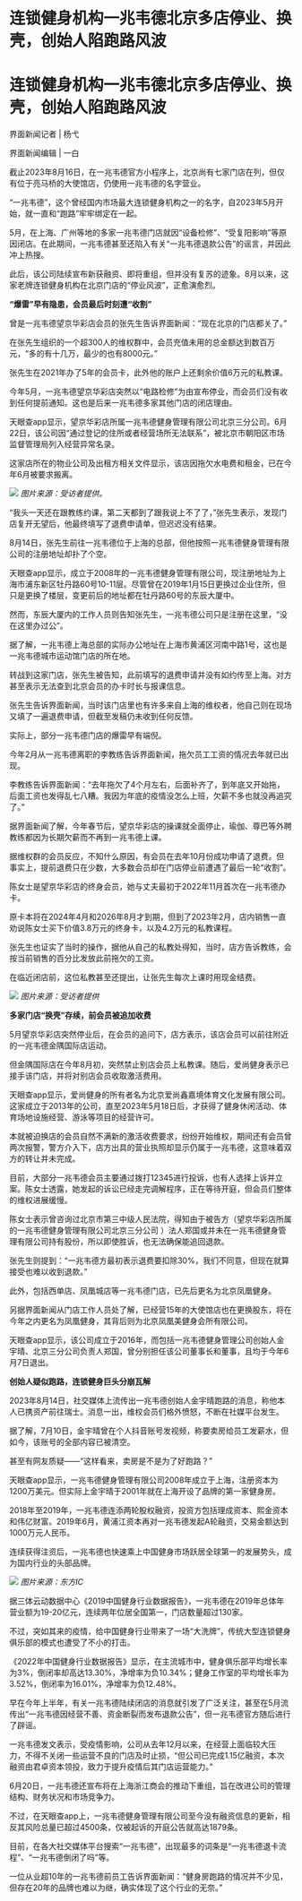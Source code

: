 # 连锁健身机构一兆韦德北京多店停业、换壳，创始人陷跑路风波

# 连锁健身机构一兆韦德北京多店停业、换壳，创始人陷跑路风波

界面新闻记者 | 杨弋

界面新闻编辑 | 一白

截止2023年8月16日，在一兆韦德官方小程序上，北京尚有七家门店在列，但仅有位于亮马桥的大使馆店，仍使用一兆韦德的名字营业。

“一兆韦德”，这个曾经国内市场最大连锁健身机构之一的名字，自2023年5月开始，就一直和“跑路”牢牢绑定在一起。

5月，在上海、广州等地的多家一兆韦德门店就因“设备检修”、“受复阳影响”等原因闭店。在此期间，一兆韦德甚至还陷入有关“一兆韦德退款公告”的谣言，并因此冲上热搜。

此后，该公司陆续宣布新获融资、即将重组，但并没有复苏的迹象。8月以来，这家老牌连锁健身机构在北京门店的“停业风波”，正愈演愈烈。

**“爆雷”早有隐患，会员最后时刻遭“收割”**

曾是一兆韦德望京华彩店会员的张先生告诉界面新闻：“现在北京的门店都关了。”

在张先生组织的一个超300人的维权群中，会员充值未用的总金额达到数百万元，“多的有十几万，最少的也有8000元。”

张先生在2021年办了5年的会员卡，此外他的账户上还剩余价值6万元的私教课。

今年5月，一兆韦德望京华彩店突然以“电路检修”为由宣布停业，而会员们没有收到任何提前通知。这也是后来一兆韦德多家其他门店的闭店理由。

天眼查app显示，望京华彩店所属一兆韦德健身管理有限公司北京三分公司。6月22日，该公司因“通过登记的住所或者经营场所无法联系”，被北京市朝阳区市场监督管理局列入经营异常名录。

这家店所在的物业公司及出租方相关文件显示，该店因拖欠水电费和租金，已在今年6月被要求搬离。

![](https://inews.gtimg.com/om_bt/Ooz43eZGOD_StkVyly9Q3pAFLnuf3o7raTVFJ2zhowAacAA/1000)
_图片来源：受访者提供。_

“我头一天还在跟教练约课，第二天都到了跟我说上不了了，”张先生表示，发现门店复开无望后，他最终填写了退费申请单，但迟迟没有结果。

8月14日，张先生前往一兆韦德位于上海的总部，但他按照一兆韦德健身管理有限公司的注册地址却扑了个空。

天眼查app显示，成立于2008年的一兆韦德健身管理有限公司，现注册地址为上海市浦东新区牡丹路60号10-11层。尽管曾在2019年1月15日更换过企业住所，但只是更换了楼层，变更前后的地址都在牡丹路60号的东辰大厦中。

然而，东辰大厦内的工作人员则告知张先生，一兆韦德公司只是注册在这里，“没在这里办过公”。

据了解，一兆韦德上海总部的实际办公地址在上海市黄浦区河南中路1号，这也是一兆韦德城市运动馆门店的所在地。

转战到这家门店，张先生被告知，此前填写的退费申请并没有如约传至上海。对方甚至表示无法查到北京会员的办卡时长与报课信息。

张先生告诉界面新闻，当时该门店里也有许多来自上海的维权者，他自己则在现场又填了一遍退费申请，但截至发稿仍未收到任何反馈。

实际上，部分一兆韦德门店的爆雷早有端倪。

今年2月从一兆韦德离职的李教练告诉界面新闻，拖欠员工工资的情况去年就已出现。

李教练告诉界面新闻：“去年拖欠了4个月左右，后面补齐了，到年底又开始拖，后面工资也发得乱七八糟。我因为年底的疫情没怎么上班，欠薪不多也就没再追究了。”

据界面新闻了解，今年春节后，望京华彩店的操课就全面停止，瑜伽、尊巴等外聘教练都因为长期欠薪而不再到一兆韦德上课。

据维权群的会员反应，不知什么原因，有会员在去年10月份成功申请了退费。但事实上，提前退费只在少数，大多数会员却在门店停业前遭遇了最后一轮“收割”。

陈女士是望京华彩店的终身会员，她与丈夫最初于2022年11月首次在一兆韦德办卡。

原卡本将在2024年4月和2026年8月才到期，但到了2023年2月，店内销售一直劝说陈女士买下价值3.8万元的终身卡，以及4.2万元的私教课程。

张先生也证实了当时的操作，据他从自己的私教处得知，当时，店方告诉教练，会按当前销售的百分比发放此前拖欠的工资。

在临近闭店前，这位私教甚至还提出，让张先生每次上课时用现金结费。

![](https://inews.gtimg.com/om_bt/OsbLDQRb8XLPxKKYPTjjAf2e0OXphNRfifIV1HQoVGW9IAA/1000)
_图片来源：受访者提供_

**多家门店“换壳”存续，前会员被追加收费**

5月望京华彩店突然停业后，在会员的追问下，店方表示，该店会员可以前往附近的一兆韦德金隅国际店运动。

但金隅国际店在今年8月初，突然禁止别店会员上私教课。随后，爱尚健身表示已接手该门店，并将对别店会员收取激活费用。

天眼查app显示，爱尚健身的所有者名为北京爱尚鑫嘉境体育文化发展有限公司。这家成立于2013年的公司，直至2023年5月18日后，才获得了健身休闲活动、体育场地设施经营、游泳等项目的经营许可。

本就被迫换店的会员自然不满新的激活收费要求，纷纷开始维权，期间还有会员曾两次报警，警方介入下，店方出具的营业执照却显示仍属于一兆韦德，这意味着双方的转让并未完成。

目前，大部分一兆韦德会员主要通过拨打12345进行投诉，也有人选择上诉并立案。陈女士透露，她发起的诉讼已经走完调解程序，正在等待开庭，但会员们整体的维权进展缓慢。

陈女士表示曾咨询过北京市第三中级人民法院，得知由于被告方（望京华彩店所属的一兆韦德健身管理有限公司北京三分公司
）法人郑国或并未在一兆韦德健身管理有限公司持有股份，所以即使胜诉，也无法确保能追回退款。

张先生则提到：“一兆韦德方最初表示退费要扣除30%，我们不同意，但现在就算接受也难以收到退款。”

此外，包括西单店、凤凰城店等一兆韦德门店，已先后更名为北京凤凰健身。

另据界面新闻从门店工作人员处了解，已经营15年的大使馆店也在更换股东，将在今年之内更名为凤凰健身，其背后则为北京凤凰美健身会所有限公司。

天眼查app显示，该公司成立于2016年，而包括一兆韦德健身管理公司创始人金宇晴、北京三分公司负责人郑国，曾分别担任该公司董事长和董事，且均于今年6月7日退出。

**创始人疑似跑路，连锁健身巨头分崩瓦解**

2023年8月14日，社交媒体上流传出一兆韦德创始人金宇晴跑路的消息，称他本人已携资产前往瑞士。消息一出，维权会员们格外愤怒，不断在社媒平台发生。

据了解，7月10日，金宇晴曾在个人抖音账号发视频，称要卖房给员工发薪水，但如今，该账号的全部内容已被清空。

甚至有网友质疑——“这样看来，卖房是不是为了好跑路？”

天眼查app显示，一兆韦德健身管理有限公司2008年成立于上海，注册资本为1200万美元。但实际上金宇晴于2001年就在上海开设了品牌的第一家健身房。

2018年至2019年，一兆韦德连添两轮股权融资，投资方包括理成资本、熙金资本和伟亿财富。2019年6月，黄浦江资本再对一兆韦德发起A轮融资，交易金额达到1000万元人民币。

连续获得注资后，一兆韦德也快速乘上中国健身市场跃居全球第一的发展势头，成为国内行业的头部品牌。

![](https://inews.gtimg.com/om_bt/O9TLGbqbXZSoip_RwaxIjs__nAcmtv8tUie71Dx_QGCsEAA/1000)
_图片来源：东方IC_

据三体云动数据中心《2019中国健身行业数据报告》，一兆韦德在2019年总体年营业额为19-20亿元，连续两年位居全国第一，门店数量超过130家。

不过，突如其来的疫情，给中国健身行业带来了一场“大洗牌”，传统大型连锁健身俱乐部的模式也遭受了不小的打击。

《2022年中国健身行业数据报告》显示，在主流城市中，健身俱乐部平均增长率为3%，倒闭率却高达13.30%，净增率为负10.34%；健身工作室的平均增长率为3.52%，倒闭率为16.01%，净增率为负12.48%。

早在今年上半年，有关一兆韦德陆续闭店的消息就引发了广泛关注，甚至在5月流传出“一兆韦德因经营不善、资金断裂而发布退款公告”，但一兆韦德官方随后进行了辟谣。

一兆韦德发文表示，受疫情影响，公司从去年12月以来，在经营上面临较大压力，不得不关闭一些运营不良的门店及时止损，“但公司已完成1.15亿融资，本次融资由君卓资本领投，致力于提升疫情后其门店运营能力。”

6月20日，一兆韦德还宣布将在上海浙江商会的推动下重组，旨在改进公司的管理结构、财务状况和市场竞争力。

不过，在天眼查app上，一兆韦德健身管理有限公司至今没有融资信息的更新，相反其风险总量已超过4500条，仅被起诉的开庭公告就高达1879条。

目前，在各大社交媒体平台搜索“一兆韦德”，出现最多的词条是“一兆韦德退卡流程”、“一兆韦德倒闭了吗”等。

一位从业超10年的一兆韦德前员工告诉界面新闻：“健身房跑路的情况并不少见，但存在20年的品牌也难以为继，确实体现了这个行业的无奈。”

